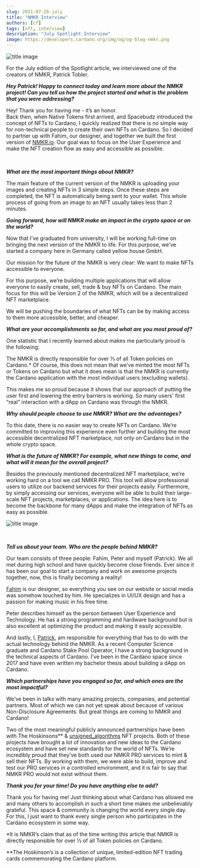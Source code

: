 ```yaml
---
slug: 2021-07-26-july
title: "NMKR Interview"
authors: [cf]
tags: [nft, interview]
description: "July Spotlight Interview"
image: https://developers.cardano.org/img/og/og-blog-nmkr.png
---
```


![title image](/img/devblog/nmkr_preview.png)

For the July edition of the Spotlight article, we interviewed one of the creators of NMKR, Patrick Tobler. 
<br />

**_Hey Patrick! Happy to connect today and learn more about the NMKR project! Can you tell us how the project started and what is the problem that you were addressing?_**

Hey! Thank you for having me - it’s an honor.  
Back then, when Native Tokens first arrived, and Spacebudz introduced the concept of NFTs to Cardano, I quickly realized that there is no simple way for non-technical people to create their own NFTs on Cardano. So I decided to partner up with Fahim, our designer, and together we built the first version of [NMKR.io](https://www.NMKR.io/). Our goal was to focus on the User Experience and make the NFT creation flow as easy and accessible as possible.

<br />

<!-- truncate -->


**_What are the most important things about NMKR?_**

The main feature of the current version of the NMKR is uploading your images and creating NFTs in 3 simple steps. Once these steps are completed, the NFT is automatically being sent to your wallet. This whole process of going from an image to an NFT usually takes less than 2 minutes.
<br />

**_Going forward, how will NMKR make an impact in the crypto space or on the world?_**

Now that I’ve graduated from university, I will be working full-time on bringing the next version of the NMKR to life. For this purpose, we’ve started a company here in Germany called yellow house GmbH. 

Our mission for the future of the NMKR is very clear: We want to make NFTs accessible to everyone. 

For this purpose, we’re building multiple applications that will allow everyone to easily create, sell, trade & buy NFTs on Cardano. The main focus for this will be Version 2 of the NMKR, which will be a decentralized NFT marketplace. 

We will be pushing the boundaries of what NFTs can be by making access to them more accessible, better, and cheaper.
<br />

**_What are your accomplishments so far, and what are you most proud of?_**

One statistic that I recently learned about makes me particularly proud is the following:

The NMKR is directly responsible for over ⅓ of all Token policies on Cardano.* Of course, this does not mean that we’ve minted the most NFTs or Tokens on Cardano but what it does mean is that the NMKR is currently the Cardano application with the most individual users (excluding wallets). 

This makes me so proud because it shows that our approach of putting the user first and lowering the entry barriers is working. So many users' first “real” interaction with a dApp on Cardano was through the NMKR. 
<br />

**_Why should people choose to use NMKR? What are the advantages?_**

To this date, there is no easier way to create NFTs on Cardano. We’re committed to improving this experience even further and building the most accessible decentralized NFT marketplace, not only on Cardano but in the whole crypto space.
<br />

**_What is the future of NMKR? For example, what new things to come, and what will it mean for the overall project?_**

Besides the previously mentioned decentralized NFT marketplace, we’re working hard on a tool we call NMKR PRO. This tool will allow professional users to utilize our backend services for their projects easily. Furthermore, by simply accessing our services, everyone will be able to build their large-scale NFT projects, marketplaces, or applications. The idea here is to become the backbone for many dApps and make the integration of NFTs as easy as possible.

![title image](/img/devblog/nmkr_preview.png)

<br />

**_Tell us about your team. Who are the people behind NMKR?_**

Our team consists of three people: Fahim, Peter and myself (Patrick).
We all met during high school and have quickly become close friends. Ever since it has been our goal to start a company and work on awesome projects together, now, this is finally becoming a reality!

[Fahim](https://twitter.com/fahhh1m) is our designer, so everything you see on our website or social media was somehow touched by him. He specializes in UI/UX design and has a passion for making music in his free time.

Peter describes himself as the person between User Experience and Technology. He has a strong programming and hardware background but is also excellent at optimizing the product and making it easily accessible.

And lastly, I, [Patrick](https://twitter.com/Padierfind), am responsible for everything that has to do with the actual technology behind the NMKR. As a recent Computer Science graduate and Cardano Stake Pool Operator, I have a strong background in the technical aspects of Cardano. I’ve been in the Cardano space since 2017 and have even written my bachelor thesis about building a dApp on Cardano.
<br />

**_Which partnerships have you engaged so far, and which ones are the most impactful?_**

We’ve been in talks with many amazing projects, companies, and potential partners. Most of which we can not yet speak about because of various Non-Disclosure Agreements. But great things are coming to NMKR and Cardano!

Two of the most meaningful publicly announced partnerships have been with The Hoskinsons** & [unsigned_algorithms](https://www.unsigs.com/) NFT projects. Both of these projects have brought a lot of innovation and new ideas to the Cardano ecosystem and have set new standards for the world of NFTs. We’re incredibly proud that they’ve both used our NMKR PRO services to mint & sell their NFTs. By working with them, we were able to build, improve and test our PRO services in a controlled environment, and it is fair to say that NMKR PRO would not exist without them.
<br />

**_Thank you for your time! Do you have anything else to add?_**

Thank you for having me! Just thinking about what Cardano has allowed me and many others to accomplish in such a short time makes me unbelievably grateful. This space & community is changing the world every single day. For this, I just want to thank every single person who participates in the Cardano ecosystem in some way.
<br />

*It is NMKR’s claim that as of the time writing this article that NMKR is directly responsible for over ⅓ of all Token policies on Cardano.

**The Hoskinson’s is a collection of unique, limited-edition NFT trading cards commemorating the Cardano platform.

